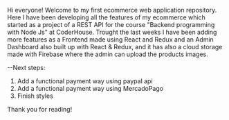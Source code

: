 Hi everyone! Welcome to my first ecommerce web application repository.
Here I have been developing all the features of my ecommerce which started as a project of a REST API for the course "Backend programming with Node Js" at CoderHouse.
Trought the last weeks I have been adding more features as a Frontend made using React and Redux and an Admin Dashboard also built up with React & Redux, and it has also a cloud storage made with Firebase where the admin can upload the products images.

--Next steps:

1. Add a functional payment way using paypal api
2. Add a functional payment way using MercadoPago
3. Finish styles

Thank you for reading!
